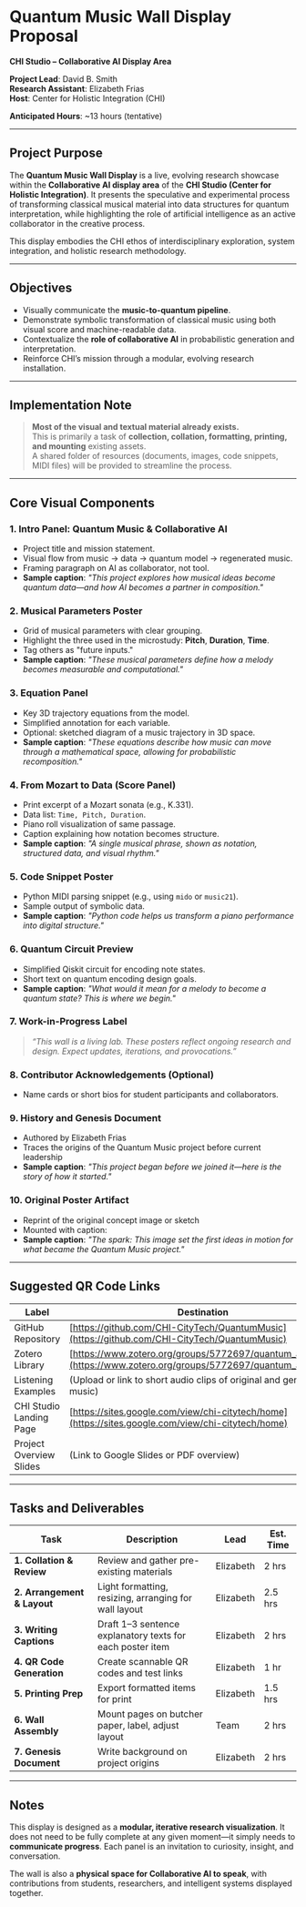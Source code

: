 # Quantum Music Wall Display Proposal  
**CHI Studio – Collaborative AI Display Area**  

**Project Lead**: David B. Smith  
**Research Assistant**: Elizabeth Frias  
**Host**: Center for Holistic Integration (CHI)  

**Anticipated Hours**: ~13 hours (tentative)

---

## Project Purpose

The **Quantum Music Wall Display** is a live, evolving research showcase within the **Collaborative AI display area** of the **CHI Studio (Center for Holistic Integration)**. It presents the speculative and experimental process of transforming classical musical material into data structures for quantum interpretation, while highlighting the role of artificial intelligence as an active collaborator in the creative process.

This display embodies the CHI ethos of interdisciplinary exploration, system integration, and holistic research methodology.

---

## Objectives

- Visually communicate the **music-to-quantum pipeline**.
- Demonstrate symbolic transformation of classical music using both visual score and machine-readable data.
- Contextualize the **role of collaborative AI** in probabilistic generation and interpretation.
- Reinforce CHI’s mission through a modular, evolving research installation.

---

## Implementation Note

> **Most of the visual and textual material already exists.**  
> This is primarily a task of **collection, collation, formatting, printing, and mounting** existing assets.  
> A shared folder of resources (documents, images, code snippets, MIDI files) will be provided to streamline the process.

---

## Core Visual Components

### 1. Intro Panel: Quantum Music & Collaborative AI
- Project title and mission statement.
- Visual flow from music → data → quantum model → regenerated music.
- Framing paragraph on AI as collaborator, not tool.
- **Sample caption**: _"This project explores how musical ideas become quantum data—and how AI becomes a partner in composition."_

### 2. Musical Parameters Poster
- Grid of musical parameters with clear grouping.
- Highlight the three used in the microstudy: **Pitch**, **Duration**, **Time**.
- Tag others as "future inputs."
- **Sample caption**: _"These musical parameters define how a melody becomes measurable and computational."_

### 3. Equation Panel
- Key 3D trajectory equations from the model.
- Simplified annotation for each variable.
- Optional: sketched diagram of a music trajectory in 3D space.
- **Sample caption**: _"These equations describe how music can move through a mathematical space, allowing for probabilistic recomposition."_

### 4. From Mozart to Data (Score Panel)
- Print excerpt of a Mozart sonata (e.g., K.331).
- Data list: `Time, Pitch, Duration`.
- Piano roll visualization of same passage.
- Caption explaining how notation becomes structure.
- **Sample caption**: _"A single musical phrase, shown as notation, structured data, and visual rhythm."_

### 5. Code Snippet Poster
- Python MIDI parsing snippet (e.g., using `mido` or `music21`).
- Sample output of symbolic data.
- **Sample caption**: _"Python code helps us transform a piano performance into digital structure."_

### 6. Quantum Circuit Preview
- Simplified Qiskit circuit for encoding note states.
- Short text on quantum encoding design goals.
- **Sample caption**: _"What would it mean for a melody to become a quantum state? This is where we begin."_

### 7. Work-in-Progress Label
> _“This wall is a living lab. These posters reflect ongoing research and design. Expect updates, iterations, and provocations.”_

### 8. Contributor Acknowledgements (Optional)
- Name cards or short bios for student participants and collaborators.

### 9. History and Genesis Document
- Authored by Elizabeth Frias
- Traces the origins of the Quantum Music project before current leadership
- **Sample caption**: _"This project began before we joined it—here is the story of how it started."_

### 10. Original Poster Artifact
- Reprint of the original concept image or sketch
- Mounted with caption:
- **Sample caption**: _"The spark: This image set the first ideas in motion for what became the Quantum Music project."_

---

## Suggested QR Code Links

| Label | Destination |
|-------|-------------|
| GitHub Repository | [https://github.com/CHI-CityTech/QuantumMusic](https://github.com/CHI-CityTech/QuantumMusic) |
| Zotero Library | [https://www.zotero.org/groups/5772697/quantum_ai_music](https://www.zotero.org/groups/5772697/quantum_ai_music) |
| Listening Examples | (Upload or link to short audio clips of original and generated music) |
| CHI Studio Landing Page | [https://sites.google.com/view/chi-citytech/home](https://sites.google.com/view/chi-citytech/home) |
| Project Overview Slides | (Link to Google Slides or PDF overview) |

---

## Tasks and Deliverables

| Task                        | Description                                                                 | Lead             | Est. Time |
|-----------------------------|-----------------------------------------------------------------------------|------------------|-----------|
| **1. Collation & Review**   | Review and gather pre-existing materials                                   | Elizabeth         | 2 hrs     |
| **2. Arrangement & Layout** | Light formatting, resizing, arranging for wall layout                      | Elizabeth         | 2.5 hrs   |
| **3. Writing Captions**     | Draft 1–3 sentence explanatory texts for each poster item                  | Elizabeth         | 2 hrs     |
| **4. QR Code Generation**   | Create scannable QR codes and test links                                   | Elizabeth         | 1 hr      |
| **5. Printing Prep**        | Export formatted items for print                                           | Elizabeth         | 1.5 hrs   |
| **6. Wall Assembly**        | Mount pages on butcher paper, label, adjust layout                         | Team              | 2 hrs     |
| **7. Genesis Document**     | Write background on project origins                                        | Elizabeth         | 2 hrs     |

---

## Notes

This display is designed as a **modular, iterative research visualization**. It does not need to be fully complete at any given moment—it simply needs to **communicate progress**. Each panel is an invitation to curiosity, insight, and conversation.

The wall is also a **physical space for Collaborative AI to speak**, with contributions from students, researchers, and intelligent systems displayed together.


